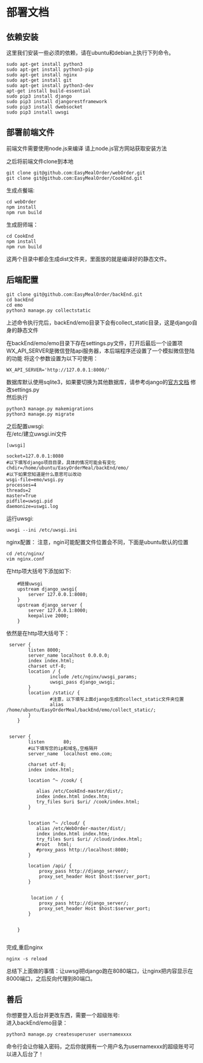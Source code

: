 # 部署文档

## 依赖安装
这里我们安装一些必须的依赖，请在ubuntu和debian上执行下列命令。  
```
sudo apt-get install python3
sudo apt-get install python3-pip
sudo apt-get install nginx
sudo apt-get install git
sudo apt-get install python3-dev
apt-get install build-essential
sudo pip3 install django
sudo pip3 install djangorestframework
sudo pip3 install dwebsocket
sudo pip3 install uwsgi
```


## 部署前端文件
前端文件需要使用node.js来编译
请上node.js官方网站获取安装方法


之后将前端文件clone到本地  
```
git clone git@github.com:EasyMealOrder/webOrder.git
git clone git@github.com:EasyMealOrder/CookEnd.git

```
生成点餐端:
```
cd webOrder
npm install
npm run build
```
生成厨师端：
```
cd CookEnd
npm install
npm run build
```
这两个目录中都会生成dist文件夹，里面放的就是编译好的静态文件。

## 后端配置
```
git clone git@github.com:EasyMealOrder/backEnd.git
cd backEnd
cd emo
python3 manage.py collectstatic
```
上述命令执行完后，backEnd/emo目录下会有collect_static目录，这是django自身的静态文件

在backEnd/emo/emo目录下存在settings.py文件，打开后最后一个设置项
WX_API_SERVER是微信登陆api服务器，本后端程序还设置了一个模拟微信登陆的功能
将这个参数设置为以下可使用：  
```
WX_API_SERVER='http://127.0.0.1:8000/'
```

数据库默认使用sqlite3，如果要切换为其他数据库，请参考django的[官方文档](https://docs.djangoproject.com/en/2.0/ref/databases/#mysql-notes)
修改settings.py  
然后执行  
```
python3 manage.py makemigrations
python3 manage.py migrate
```



之后配置uwsgi:  
在/etc/建立uwsgi.ini文件  
```
[uwsgi]

socket=127.0.0.1:8080
#以下填写django项目目录，具体的情况可能会有变化
chdir=/home/ubuntu/EasyOrderMeal/backEnd/emo/
#以下如果您知道是什么意思可以改动
wsgi-file=emo/wsgi.py
processes=4
threads=2
master=True
pidfile=uwsgi.pid
daemonize=uswgi.log

```
运行uwsgi:  
```
uwsgi --ini /etc/uwsgi.ini
```


nginx配置：
注意，ngin可能配置文件位置会不同，下面是ubuntu默认的位置
```
cd /etc/nginx/
vim nginx.conf
```
在http项大括号下添加如下:  
```
    #链接uwsgi
    upstream django_uwsgi{
        server 127.0.0.1:8080;
    }
    upstream django_server {
        server 127.0.0.1:8000;
        keepalive 2000;
    }
```
依然是在http项大括号下：  
```
 server {
        listen 8000;
        server_name localhost 0.0.0.0;
        index index.html;
        charset utf-8;
        location / {
                include /etc/nginx/uwsgi_params;
                uwsgi_pass django_uwsgi;
        }
        location /static/ {
                #注意，以下填写上面django生成的collect_static文件夹位置
                alias /home/ubuntu/EasyOrderMeal/backEnd/emo/collect_static/;
        }
    }


 server {
        listen       80;
        #以下填写您的ip和域名,空格隔开
        server_name  localhost emo.com;  

        charset utf-8;
        index index.html;

        location ^~ /cook/ {

           alias /etc/CookEnd-master/dist/;
           index index.html index.htm;
           try_files $uri $uri/ /cook/index.html;
        }


        location ^~ /cloud/ {
           alias /etc/WebOrder-master/dist/;
           index index.html index.htm;
           try_files $uri $uri/ /cloud/index.html;
           #root   html;
           #proxy_pass http://localhost:8080;
        }

        location /api/ {
            proxy_pass http://django_server/;
            proxy_set_header Host $host:$server_port;
        }


         location / {
            proxy_pass http://django_server/;
            proxy_set_header Host $host:$server_port;
        }


    }


```
完成,重启nginx  
```
nginx -s reload
```
总结下上面做的事情：让uwsgi把django跑在8080端口，让nginx把内容显示在8000端口，之后反向代理到80端口。  

## 善后

你想要登入后台并更改东西，需要一个超级账号:  
进入backEnd/emo目录：  
```
python3 manage.py createsuperuser usernamexxxx
```
命令行会让你输入密码，之后你就拥有一个用户名为usernamexxx的超级账号可以进入后台了！  
